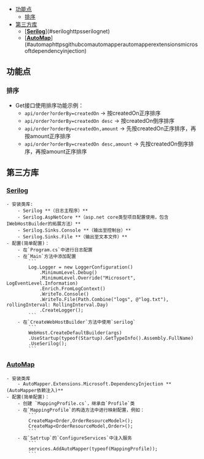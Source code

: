 <!-- TOC -->

- [功能点](#功能点)
    - [排序](#排序)
- [第三方库](#第三方库)
    - [**[Serilog](https://serilog.net/)**](#seriloghttpsserilognet)
    - [**[AutoMap](https://github.com/AutoMapper/AutoMapper.Extensions.Microsoft.DependencyInjection)**](#automaphttpsgithubcomautomapperautomapperextensionsmicrosoftdependencyinjection)

<!-- /TOC -->

## 功能点
### 排序
- Get接口使用排序功能示例：
    - `api/order?orderBy=createdOn` -> 按createdOn正序排序
    - `api/order?orderBy=createdOn desc` -> 按createdOn倒序排序
    - `api/order?orderBy=createdOn,amount` -> 先按createdOn正序排序，再按amount正序排序
    - `api/order?orderBy=createdOn desc,amount` -> 先按createdOn倒序排序，再按amount正序排序
## 第三方库

### **[Serilog](https://serilog.net/)**
    - 安装类库:
        - Serilog **（日志主程序）**
        - Serilog.AspNetCore **（asp.net core类型项目配置使用，包含IWebHostBuilder的拓展方法）**
        - Serilog.Sinks.Console **（输出至控制台）**
        - Serilog.Sinks.File **（输出至文本文件）**
    - 配置(简单配置)：
        - 在`Program.cs`中进行日志配置
        - 在`Main`方法中添加配置
            ```
            Log.Logger = new LoggerConfiguration()
                .MinimumLevel.Debug()
                .MinimumLevel.Override("Microsort", LogEventLevel.Information)
                .Enrich.FromLogContext()
                .WriteTo.Console()
                .WriteTo.File(Path.Combine("logs", @"log.txt"), rollingInterval: RollingInterval.Day)
                .CreateLogger();
            ```
        - 在`CreateWebHostBuilder`方法中使用`serilog`
            ```
            WebHost.CreateDefaultBuilder(args)
            .UseStartup(typeof(Startup).GetTypeInfo().Assembly.FullName)
            .UseSerilog();
            ```
### **[AutoMap](https://github.com/AutoMapper/AutoMapper.Extensions.Microsoft.DependencyInjection)**
    - 安装类库
        - AutoMapper.Extensions.Microsoft.DependencyInjection **(AutoMapper依赖注入)**
    - 配置(简单配置)：
        - 创建 `MappingProfile.cs`，继承自`Profile`类
        - 在`MappingProfile`的构造方法中进行映射配置，例如：
            ```
            CreateMap<Order,OrderResourceModel>();
            CreateMap<OrderResourceModel,Order>();
            ```
        - 在`Satrtup`的`ConfigureServices`中注入服务
            ```
            services.AddAutoMapper(typeof(MappingProfile));
            ```